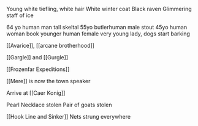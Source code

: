 Young white tiefling, white hair
White winter coat
Black raven
Glimmering staff of ice

64 yo human man
tall skeltal 55yo butlerhuman male
stout 45yo human woman book
younger human female
very young lady, dogs start barking

[[Avarice]], [[arcane brotherhood]]

[[Gargle]] and [[Gurgle]]

[[Frozenfar Expeditions]]

[[Mere]] is now the town speaker


 Arrive at [[Caer Konig]]
 
Pearl Necklace stolen
Pair of goats stolen

[[Hook Line and Sinker]]
Nets strung everywhere

